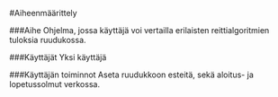 #Aiheenmäärittely

###Aihe
Ohjelma, jossa käyttäjä voi vertailla erilaisten reittialgoritmien tuloksia
ruudukossa.

###Käyttäjät
Yksi käyttäjä

###Käyttäjän toiminnot
Aseta ruudukkoon esteitä, sekä aloitus- ja lopetussolmut verkossa.
